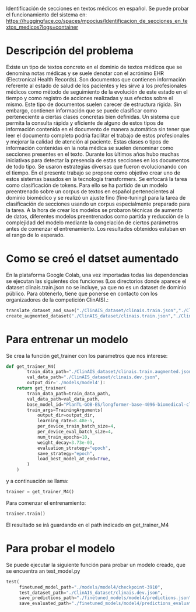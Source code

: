Identificación de secciones en textos médicos en español.
Se puede probar el funcionamiento del sistema en: https://huggingface.co/spaces/mpocius/Identificacion_de_secciones_en_textos_medicos?logs=container
# Descripción del problema
  Existe un tipo de textos concreto en el dominio de textos médicos que se denomina notas médicas
y se suele denotar con el acrónimo EHR (Electronical Health Records). Son documentos que
contienen información referente al estado de salud de los pacientes y les sirve a los profesionales
médicos como método de seguimiento de la evolución de este estado en el tiempo y como registro
de acciones realizadas y sus efectos sobre el mismo. Este tipo de documentos suelen carecer de
estructura rígida. Sin embargo, contienen información que se puede clasificar como perteneciente
a ciertas clases concretas bien definidas. Un sistema que permita la consulta rápida y eficiente
de alguno de estos tipos de información contenida en el documento de manera automática
sin tener que leer el documento completo podría facilitar el trabajo de estos profesionales y
mejorar la calidad de atención al paciente. Estas clases o tipos de información contenidas en
la nota médica se suelen denominar como secciones presentes en el texto. Durante los  ́ultimos
años hubo muchas iniciativas para detectar la presencia de estas secciones en los documentos
de todo tipo. Se usaron estrategias diversas que fueron evolucionando con el tiempo. En el
presente trabajo se propone como objetivo crear uno de estos sistemas basados en la tecnología
transformers. Se enfocará la tarea como clasificación de tokens. Para ello se ha partido de un
modelo preentrenado sobre un corpus de textos en español pertenecientes al dominio biomédico
y se realizó un ajuste fino (fine-tuning) para la tarea de clasificación de secciones usando un
corpus especialmente preparado para la tarea. A la hora de crear los modelos se probaron
técnicas de aumento de datos, diferentes modelos preentrenados como partida y reducción de
la complejidad del modelo mediante la congelación de ciertos parámetros antes de comenzar el
entrenamiento. Los resultados obtenidos estaban en el rango de lo esperado.

# Como se creó el datset aumentado
En la plataforma Google Colab, una vez importadas todas las dependencias se ejecutan las siguientes
dos funciones (Los directorios donde aparece el dataset clinais.train.json no se incluye, ya que no es un dataset de dominio público. Para obtenerlo, tiene que ponerse en contacto con los organizadores de la competición ClinAIS).:
```python
translate_dataset_and_save("./ClinAIS_dataset/clinais.train.json","./ClinAIS_dataset/clinais.train.translated.json")
create_augmented_dataset("./ClinAIS_dataset/clinais.train.json","./ClinAIS_dataset/clinais.train.translated.json","./ClinAIS_dataset/clinais.train.augmented.json")
```
# Para entrenar un modelo
Se crea la función get_trainer con los parametros que nos interese:
```python
def get_trainer_M4(
        train_data_path="./ClinAIS_dataset/clinais.train.augmented.json",
        val_data_path="./ClinAIS_dataset/clinais.dev.json",
        output_dir='./models/model4'):
    return get_trainer(
        train_data_path=train_data_path,
        val_data_path=val_data_path,
        base_model_id="PlanTL-GOB-ES/longformer-base-4096-biomedical-clinical-es",
        train_args=TrainingArguments(
            output_dir=output_dir,
            learning_rate=8.48e-5,
            per_device_train_batch_size=4,
            per_device_eval_batch_size=4,
            num_train_epochs=10,
            weight_decay=3.73e-03,
            evaluation_strategy="epoch",
            save_strategy="epoch",
            load_best_model_at_end=True,
        )
    )
```
y a continuación se llama:
```python
trainer = get_trainer_M4()
```
Para comenzar el entrenamiento:
```python
trainer.train()
```
El resultado se irá guardando en el path indicado en get_trainer_M4

# Para probar el modelo
Se puede ejecutar la siguiente función para probar un modelo creado, que se encuentra an test_model.py
```python
test(
     finetuned_model_path="./models/model4/checkpoint-3910",
     test_dataset_path="./ClinAIS_dataset/clinais.dev.json",
     save_predictions_path="./finetuned_models/model4/predictions.json",
     save_evaluated_path="./finetuned_models/model4/predictions_evaluated.json")
```
